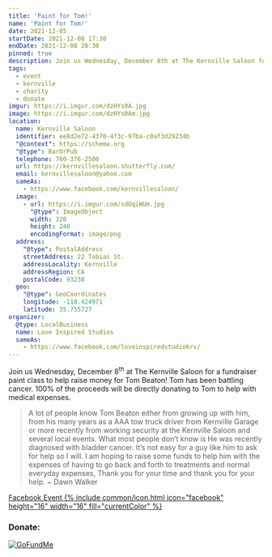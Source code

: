 ```yaml
---
title: 'Paint for Tom!'
name: 'Paint for Tom!'
date: 2021-12-05
startDate: 2021-12-08 17:30
endDate: 2021-12-08 20:30
pinned: true
description: Join us Wednesday, December 8th at The Kernville Saloon for a fundraiser paint class to help raise money for Tom Beaton!
tags:
  - event
  - kernville
  - charity
  - donate
imgur: https://i.imgur.com/dzHYs0A.jpg
image: https://i.imgur.com/dzHYs0Am.jpg
location:
  name: Kernville Saloon
  identifier: ee8d2e72-4370-4f3c-97ba-c0af3d29234b
  "@context": https://schema.org
  "@type": BarOrPub
  telephone: 760-376-2500
  url: https://kernvillesaloon.shutterfly.com/
  email: kernvillesaloon@yahoo.com
  sameAs:
    - https://www.facebook.com/kernvillesaloon/
  image:
    - url: https://i.imgur.com/sdOqiWUm.jpg
      "@type": ImageObject
      width: 320
      height: 240
      encodingFormat: image/png
  address:
    "@type": PostalAddress
    streetAddress: 22 Tobias St.
    addressLocality: Kernville
    addressRegion: CA
    postalCode: 93238
  geo:
    "@type": GeoCoordinates
    longitude: -118.424971
    latitude: 35.755727
organizer:
  @type: LocalBusiness
  name: Love Inspired Studios
  sameAs:
    - https://www.facebook.com/loveinspiredstudiokrv/
---
```

Join us Wednesday, December 8<sup>th</sup> at The Kernville Saloon for a fundraiser paint
class to help raise money for Tom Beaton! Tom has been battling cancer. 100% of
the proceeds will be directly donating to Tom to help with medical expenses.

> A lot of people know Tom Beaton either from growing up with him, from his many
> years as a AAA tow truck driver from Kernville Garage or more recently from
> working security at the Kernville Saloon and several local events. What most
> people don’t know is He was recently diagnosed with bladder cancer. It’s not
> easy for a guy like him to ask for help so I will. I am hoping to raise some
> funds to help him with the expenses of having to go back and forth to treatments
> and normal everyday expenses, Thank you for your time and thank you for your help.
> ~ Dawn Walker

<a href="https://www.facebook.com/events/247895707244495" rel="noopener noreferrer external">Facebook Event {% include common/icon.html icon="facebook" height="16" width="16" fill="currentColor" %}</a>

### Donate:
<a href="https://www.gofundme.com/f/p7bfaj-help-with-expenses" rel="noopener noreferrer external" title="Donate on GoFundMe"><img src="https://cdn.kernvalley.us/img/logos/gofundme.svg" loading="lazy" decoding="async" crossorigin="anonymous" referrerpolicy="no-referrer" alt="GoFundMe" /></a>
